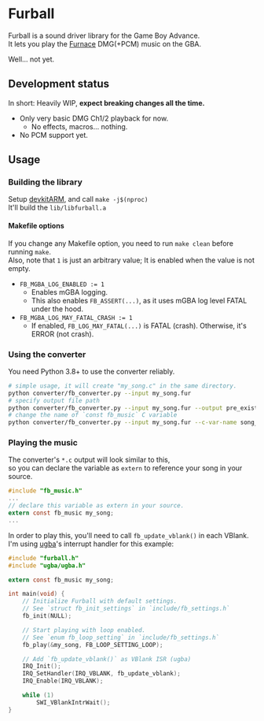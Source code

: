 # Furball

Furball is a sound driver library for the Game Boy Advance.\
It lets you play the [Furnace](https://github.com/tildearrow/furnace) DMG(+PCM) music on the GBA.

Well... not yet.


## Development status

In short: Heavily WIP, **expect breaking changes all the time.**

* Only very basic DMG Ch1/2 playback for now.
    + No effects, macros... nothing.
* No PCM support yet.


## Usage

### Building the library

Setup [devkitARM](https://devkitpro.org/wiki/Getting_Started), and call `make -j$(nproc)`\
It'll build the `lib/libfurball.a`

#### Makefile options

If you change any Makefile option, you need to run `make clean` before running `make`.\
Also, note that `1` is just an arbitrary value;  It is enabled when the value is not empty.

* `FB_MGBA_LOG_ENABLED := 1`
    + Enables mGBA logging.
    + This also enables `FB_ASSERT(...)`, as it uses mGBA log level FATAL under the hood.
* `FB_MGBA_LOG_MAY_FATAL_CRASH := 1`
    + If enabled, `FB_LOG_MAY_FATAL(...)` is FATAL (crash). Otherwise, it's ERROR (not crash).

### Using the converter

You need Python 3.8+ to use the converter reliably.

```bash
# simple usage, it will create "my_song.c" in the same directory.
python converter/fb_converter.py --input my_song.fur
# specify output file path
python converter/fb_converter.py --input my_song.fur --output pre_existing_dir/result.c
# change the name of `const fb_music` C variable
python converter/fb_converter.py --input my_song.fur --c-var-name song_title
```

### Playing the music

The converter's `*.c` output will look similar to this,\
so you can declare the variable as `extern` to reference your song in your source.
```c
#include "fb_music.h"
...
// declare this variable as extern in your source.
extern const fb_music my_song;
...
```

In order to play this, you'll need to call `fb_update_vblank()` in each VBlank.\
I'm using [ugba](https://github.com/AntonioND/libugba)'s interrupt handler for this example:
```c
#include "furball.h"
#include "ugba/ugba.h"

extern const fb_music my_song;

int main(void) {
    // Initialize Furball with default settings.
    // See `struct fb_init_settings` in `include/fb_settings.h`
    fb_init(NULL);

    // Start playing with loop enabled.
    // See `enum fb_loop_setting` in `include/fb_settings.h`
    fb_play(&my_song, FB_LOOP_SETTING_LOOP);

    // Add `fb_update_vblank()` as VBlank ISR (ugba)
    IRQ_Init();
    IRQ_SetHandler(IRQ_VBLANK, fb_update_vblank);
    IRQ_Enable(IRQ_VBLANK);

    while (1)
        SWI_VBlankIntrWait();
}
```
